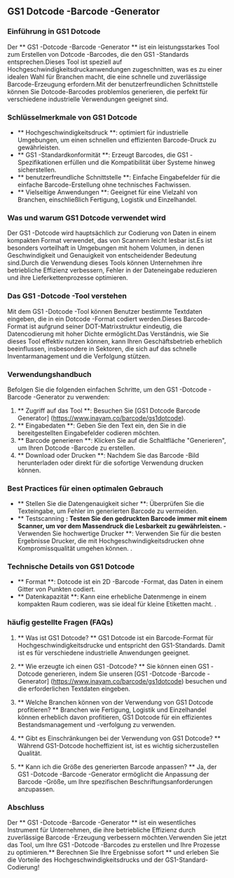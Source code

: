 ## GS1 Dotcode -Barcode -Generator

### Einführung in GS1 Dotcode
Der ** GS1 -Dotcode -Barcode -Generator ** ist ein leistungsstarkes Tool zum Erstellen von Dotcode -Barcodes, die den GS1 -Standards entsprechen.Dieses Tool ist speziell auf Hochgeschwindigkeitsdruckanwendungen zugeschnitten, was es zu einer idealen Wahl für Branchen macht, die eine schnelle und zuverlässige Barcode-Erzeugung erfordern.Mit der benutzerfreundlichen Schnittstelle können Sie Dotcode-Barcodes problemlos generieren, die perfekt für verschiedene industrielle Verwendungen geeignet sind.

### Schlüsselmerkmale von GS1 Dotcode
- ** Hochgeschwindigkeitsdruck **: optimiert für industrielle Umgebungen, um einen schnellen und effizienten Barcode-Druck zu gewährleisten.
- ** GS1 -Standardkonformität **: Erzeugt Barcodes, die GS1 -Spezifikationen erfüllen und die Kompatibilität über Systeme hinweg sicherstellen.
- ** benutzerfreundliche Schnittstelle **: Einfache Eingabefelder für die einfache Barcode-Erstellung ohne technisches Fachwissen.
- ** Vielseitige Anwendungen **: Geeignet für eine Vielzahl von Branchen, einschließlich Fertigung, Logistik und Einzelhandel.

### Was und warum GS1 Dotcode verwendet wird
Der GS1 -Dotcode wird hauptsächlich zur Codierung von Daten in einem kompakten Format verwendet, das von Scannern leicht lesbar ist.Es ist besonders vorteilhaft in Umgebungen mit hohem Volumen, in denen Geschwindigkeit und Genauigkeit von entscheidender Bedeutung sind.Durch die Verwendung dieses Tools können Unternehmen ihre betriebliche Effizienz verbessern, Fehler in der Dateneingabe reduzieren und ihre Lieferkettenprozesse optimieren.

### Das GS1 -Dotcode -Tool verstehen
Mit dem GS1 -Dotcode -Tool können Benutzer bestimmte Textdaten eingeben, die in ein Dotcode -Format codiert werden.Dieses Barcode-Format ist aufgrund seiner DOT-Matrixstruktur eindeutig, die Datencodierung mit hoher Dichte ermöglicht.Das Verständnis, wie Sie dieses Tool effektiv nutzen können, kann Ihren Geschäftsbetrieb erheblich beeinflussen, insbesondere in Sektoren, die sich auf das schnelle Inventarmanagement und die Verfolgung stützen.

### Verwendungshandbuch
Befolgen Sie die folgenden einfachen Schritte, um den GS1 -Dotcode -Barcode -Generator zu verwenden:
1. ** Zugriff auf das Tool **: Besuchen Sie [GS1 Dotcode Barcode Generator] (https://www.inayam.co/barcode/gs1dotcode).
2. ** Eingabedaten **: Geben Sie den Text ein, den Sie in die bereitgestellten Eingabefelder codieren möchten.
3. ** Barcode generieren **: Klicken Sie auf die Schaltfläche "Generieren", um Ihren Dotcode -Barcode zu erstellen.
4. ** Download oder Drucken **: Nachdem Sie das Barcode -Bild herunterladen oder direkt für die sofortige Verwendung drucken können.

### Best Practices für einen optimalen Gebrauch
- ** Stellen Sie die Datengenauigkeit sicher **: Überprüfen Sie die Texteingabe, um Fehler im generierten Barcode zu vermeiden.
- ** Testscanning **: Testen Sie den gedruckten Barcode immer mit einem Scanner, um vor dem Massendruck die Lesbarkeit zu gewährleisten.
-** Verwenden Sie hochwertige Drucker **: Verwenden Sie für die besten Ergebnisse Drucker, die mit Hochgeschwindigkeitsdrucken ohne Kompromissqualität umgehen können.
.

### Technische Details von GS1 Dotcode
- ** Format **: Dotcode ist ein 2D -Barcode -Format, das Daten in einem Gitter von Punkten codiert.
- ** Datenkapazität **: Kann eine erhebliche Datenmenge in einem kompakten Raum codieren, was sie ideal für kleine Etiketten macht.
.

### häufig gestellte Fragen (FAQs)

1. ** Was ist GS1 Dotcode? **
GS1 Dotcode ist ein Barcode-Format für Hochgeschwindigkeitsdrucke und entspricht den GS1-Standards. Damit ist es für verschiedene industrielle Anwendungen geeignet.

2. ** Wie erzeugte ich einen GS1 -Dotcode? **
Sie können einen GS1 -Dotcode generieren, indem Sie unseren [GS1 -Dotcode -Barcode -Generator] (https://www.inayam.co/barcode/gs1dotcode) besuchen und die erforderlichen Textdaten eingeben.

3. ** Welche Branchen können von der Verwendung von GS1 Dotcode profitieren? **
Branchen wie Fertigung, Logistik und Einzelhandel können erheblich davon profitieren, GS1 Dotcode für ein effizientes Bestandsmanagement und -verfolgung zu verwenden.

4. ** Gibt es Einschränkungen bei der Verwendung von GS1 Dotcode? **
Während GS1-Dotcode hocheffizient ist, ist es wichtig sicherzustellen Qualität.

5. ** Kann ich die Größe des generierten Barcode anpassen? **
Ja, der GS1 -Dotcode -Barcode -Generator ermöglicht die Anpassung der Barcode -Größe, um Ihre spezifischen Beschriftungsanforderungen anzupassen.

### Abschluss
Der ** GS1 -Dotcode -Barcode -Generator ** ist ein wesentliches Instrument für Unternehmen, die ihre betriebliche Effizienz durch zuverlässige Barcode -Erzeugung verbessern möchten.Verwenden Sie jetzt das Tool, um Ihre GS1 -Dotcode -Barcodes zu erstellen und Ihre Prozesse zu optimieren.** Berechnen Sie Ihre Ergebnisse sofort ** und erleben Sie die Vorteile des Hochgeschwindigkeitsdrucks und der GS1-Standard-Codierung!